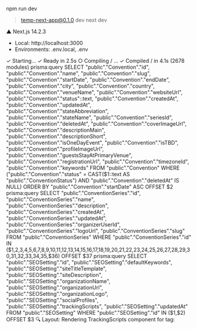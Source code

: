  npm run dev

> temp-next-app@0.1.0 dev
> next dev

  ▲ Next.js 14.2.3
  - Local:        http://localhost:3000
  - Environments: .env.local, .env

 ✓ Starting...
 ✓ Ready in 2.5s
 ○ Compiling / ...
 ✓ Compiled / in 4.1s (2678 modules)
prisma:query SELECT "public"."Convention"."id", "public"."Convention"."name", "public"."Convention"."slug", "public"."Convention"."startDate", "public"."Convention"."endDate", "public"."Convention"."city", "public"."Convention"."country", "public"."Convention"."venueName", "public"."Convention"."websiteUrl", "public"."Convention"."status"::text, "public"."Convention"."createdAt", "public"."Convention"."updatedAt", "public"."Convention"."stateAbbreviation", "public"."Convention"."stateName", "public"."Convention"."seriesId", "public"."Convention"."deletedAt", "public"."Convention"."coverImageUrl", "public"."Convention"."descriptionMain", "public"."Convention"."descriptionShort", "public"."Convention"."isOneDayEvent", "public"."Convention"."isTBD", "public"."Convention"."profileImageUrl", "public"."Convention"."guestsStayAtPrimaryVenue", "public"."Convention"."registrationUrl", "public"."Convention"."timezoneId", "public"."Convention"."keywords" FROM "public"."Convention" WHERE ("public"."Convention"."status" = CAST($1::text AS "public"."ConventionStatus") AND "public"."Convention"."deletedAt" IS NULL) ORDER BY "public"."Convention"."startDate" ASC OFFSET $2
prisma:query SELECT "public"."ConventionSeries"."id", "public"."ConventionSeries"."name", "public"."ConventionSeries"."description", "public"."ConventionSeries"."createdAt", "public"."ConventionSeries"."updatedAt", "public"."ConventionSeries"."organizerUserId", "public"."ConventionSeries"."logoUrl", "public"."ConventionSeries"."slug" FROM "public"."ConventionSeries" WHERE "public"."ConventionSeries"."id" IN ($1,$2,$3,$4,$5,$6,$7,$8,$9,$10,$11,$12,$13,$14,$15,$16,$17,$18,$19,$20,$21,$22,$23,$24,$25,$26,$27,$28,$29,$30,$31,$32,$33,$34,$35,$36) OFFSET $37
prisma:query SELECT "public"."SEOSetting"."id", "public"."SEOSetting"."defaultKeywords", "public"."SEOSetting"."siteTitleTemplate", "public"."SEOSetting"."siteDescription", "public"."SEOSetting"."organizationName", "public"."SEOSetting"."organizationUrl", "public"."SEOSetting"."organizationLogo", "public"."SEOSetting"."socialProfiles", "public"."SEOSetting"."trackingScripts", "public"."SEOSetting"."updatedAt" FROM "public"."SEOSetting" WHERE "public"."SEOSetting"."id" IN ($1,$2) OFFSET $3
🔍 Layout: Rendering TrackingScripts component for tag: <script type="text/javascript">     (function(c,l,a,r,i,t,y){         
c[a]=c[a]||function(){(c[a].q=...
🔍 Layout: Rendering TrackingScripts component for tag: <script>
  !function(f,b,e,v,n,t,s){
    if(f.fbq)return;n=f.fbq=function(){
      n.callMethod ? n....
🔍 TrackingScripts: Component rendered with scripts: Scripts present
🔍 TrackingScripts: Current pathname: /
🔍 TrackingScripts: About to render script with content length: 335
🔍 TrackingScripts: Component rendered with scripts: Scripts present
🔍 TrackingScripts: Current pathname: /
🔍 TrackingScripts: About to render script with content length: 815
 GET / 200 in 5912ms
 ○ Compiling /_not-found ...
 ✓ Compiled /api/auth/session in 1414ms (2681 modules)
 ✓ Compiled in 2ms (1623 modules)
 ✓ Compiled in 601ms (2938 modules)
prisma:query SELECT "public"."SEOSetting"."id", "public"."SEOSetting"."defaultKeywords", "public"."SEOSetting"."siteTitleTemplate", "public"."SEOSetting"."siteDescription", "public"."SEOSetting"."organizationName", "public"."SEOSetting"."organizationUrl", "public"."SEOSetting"."organizationLogo", "public"."SEOSetting"."socialProfiles", "public"."SEOSetting"."trackingScripts", "public"."SEOSetting"."updatedAt" FROM "public"."SEOSetting" WHERE "public"."SEOSetting"."id" IN ($1,$2) OFFSET $3
prisma:query SELECT "public"."SEOSetting"."id", "public"."SEOSetting"."defaultKeywords", "public"."SEOSetting"."siteTitleTemplate", "public"."SEOSetting"."siteDescription", "public"."SEOSetting"."organizationName", "public"."SEOSetting"."organizationUrl", "public"."SEOSetting"."organizationLogo", "public"."SEOSetting"."socialProfiles", "public"."SEOSetting"."trackingScripts", "public"."SEOSetting"."updatedAt" FROM "public"."SEOSetting" WHERE "public"."SEOSetting"."id" IN ($1,$2) OFFSET $3
🔍 Layout: Rendering TrackingScripts component for tag: <script type="text/javascript">     (function(c,l,a,r,i,t,y){         
c[a]=c[a]||function(){(c[a].q=...
🔍 Layout: Rendering TrackingScripts component for tag: <script>
  !function(f,b,e,v,n,t,s){
    if(f.fbq)return;n=f.fbq=function(){
      n.callMethod ? n....
🔍 Layout: Rendering TrackingScripts component for tag: <script type="text/javascript">     (function(c,l,a,r,i,t,y){         
c[a]=c[a]||function(){(c[a].q=...
🔍 Layout: Rendering TrackingScripts component for tag: <script>
  !function(f,b,e,v,n,t,s){
    if(f.fbq)return;n=f.fbq=function(){
      n.callMethod ? n....
--- [JWT Callback] Start ---
[JWT] Trigger: undefined
[JWT] Initial Token: {
  name: '',
  email: 'magicjafo@gmail.com',
  picture: null,
  sub: 'cmd80awrn0000eib87ynccft2',
  id: 'cmd80awrn0000eib87ynccft2',
  roles: [ 'USER' ],
  iat: 1752794039,
  exp: 1755386039,
  jti: '6d48c015-28ae-4891-a9d3-3ec6007caa5c'
}
[JWT] User object from authorize: undefined
[JWT] Fetching user from DB with token.id: cmd80awrn0000eib87ynccft2
🔍 TrackingScripts: Component rendered with scripts: Scripts present
🔍 TrackingScripts: Current pathname: /.well-known/appspecific/com.chrome.devtools.json
🔍 TrackingScripts: About to render script with content length: 335
🔍 TrackingScripts: Component rendered with scripts: Scripts present
🔍 TrackingScripts: Current pathname: /.well-known/appspecific/com.chrome.devtools.json
🔍 TrackingScripts: About to render script with content length: 815
prisma:query SELECT "public"."Convention"."id", "public"."Convention"."name", "public"."Convention"."slug", "public"."Convention"."startDate", "public"."Convention"."endDate", "public"."Convention"."city", "public"."Convention"."country", "public"."Convention"."venueName", "public"."Convention"."websiteUrl", "public"."Convention"."status"::text, "public"."Convention"."createdAt", "public"."Convention"."updatedAt", "public"."Convention"."stateAbbreviation", "public"."Convention"."stateName", "public"."Convention"."seriesId", "public"."Convention"."deletedAt", "public"."Convention"."coverImageUrl", "public"."Convention"."descriptionMain", "public"."Convention"."descriptionShort", "public"."Convention"."isOneDayEvent", "public"."Convention"."isTBD", "public"."Convention"."profileImageUrl", "public"."Convention"."guestsStayAtPrimaryVenue", "public"."Convention"."registrationUrl", "public"."Convention"."timezoneId", "public"."Convention"."keywords" FROM "public"."Convention" WHERE ("public"."Convention"."status" = CAST($1::text AS "public"."ConventionStatus") AND "public"."Convention"."deletedAt" IS NULL) ORDER BY "public"."Convention"."startDate" ASC OFFSET $2
prisma:query SELECT "public"."ConventionSeries"."id", "public"."ConventionSeries"."name", "public"."ConventionSeries"."description", "public"."ConventionSeries"."createdAt", "public"."ConventionSeries"."updatedAt", "public"."ConventionSeries"."organizerUserId", "public"."ConventionSeries"."logoUrl", "public"."ConventionSeries"."slug" FROM "public"."ConventionSeries" WHERE "public"."ConventionSeries"."id" IN ($1,$2,$3,$4,$5,$6,$7,$8,$9,$10,$11,$12,$13,$14,$15,$16,$17,$18,$19,$20,$21,$22,$23,$24,$25,$26,$27,$28,$29,$30,$31,$32,$33,$34,$35,$36) OFFSET $37
prisma:query SELECT "public"."User"."id", "public"."User"."image", "public"."User"."roles"::text[], "public"."User"."firstName", "public"."User"."lastName", "public"."User"."stageName" FROM "public"."User" WHERE ("public"."User"."id" = $1 AND 1=1) LIMIT $2 OFFSET $3
[JWT] DB user fetched: null
[JWT] DB user not found. Invalidating token.
--- [JWT Callback] End ---
 GET /api/auth/session 401 in 2222ms
 GET /.well-known/appspecific/com.chrome.devtools.json 404 in 3213ms
--- [JWT Callback] Start ---
[JWT] Trigger: undefined
[JWT] Initial Token: {
  name: '',
  email: 'magicjafo@gmail.com',
  picture: null,
  sub: 'cmd80awrn0000eib87ynccft2',
  id: 'cmd80awrn0000eib87ynccft2',
  roles: [ 'USER' ],
  iat: 1752794039,
  exp: 1755386039,
  jti: '6d48c015-28ae-4891-a9d3-3ec6007caa5c'
}
[JWT] User object from authorize: undefined
[JWT] Fetching user from DB with token.id: cmd80awrn0000eib87ynccft2
prisma:query SELECT "public"."User"."id", "public"."User"."image", "public"."User"."roles"::text[], "public"."User"."firstName", "public"."User"."lastName", "public"."User"."stageName" FROM "public"."User" WHERE ("public"."User"."id" = $1 AND 1=1) LIMIT $2 OFFSET $3
[JWT] DB user fetched: null
[JWT] DB user not found. Invalidating token.
--- [JWT Callback] End ---
 GET /api/auth/session 401 in 146ms
 ✓ Compiled /api/auth/[...nextauth] in 498ms (1625 modules)
 POST /api/auth/_log 200 in 758ms
 POST /api/auth/_log 200 in 1078ms
